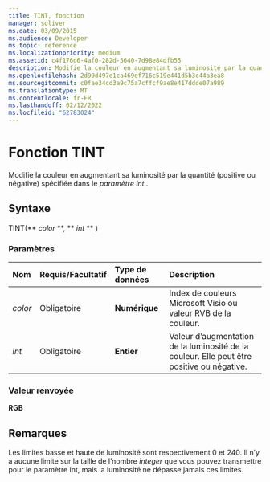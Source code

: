 ```yaml
---
title: TINT, fonction
manager: soliver
ms.date: 03/09/2015
ms.audience: Developer
ms.topic: reference
ms.localizationpriority: medium
ms.assetid: c4f176d6-4af0-282d-5640-7d98e84dfb55
description: Modifie la couleur en augmentant sa luminosité par la quantité (positive ou négative) spécifiée dans le paramètre int.
ms.openlocfilehash: 2d99d497e1ca469ef716c519e441d5b3c44a3ea8
ms.sourcegitcommit: c0fae34cd3a9c75a7cffcf9ae8e417ddde07a989
ms.translationtype: MT
ms.contentlocale: fr-FR
ms.lasthandoff: 02/12/2022
ms.locfileid: "62783024"
---
```

# <a name="tint-function"></a>Fonction TINT

Modifie la couleur en augmentant sa luminosité par la quantité (positive ou négative) spécifiée dans le _paramètre int_ . 
  
## <a name="syntax"></a>Syntaxe

TINT(** *color* **, ** *int* ** ) 
  
### <a name="parameters"></a>Paramètres

|**Nom**|**Requis/Facultatif**|**Type de données**|**Description**|
|:-----|:-----|:-----|:-----|
| _color_ <br/> |Obligatoire  <br/> |**Numérique** <br/> |Index de couleurs Microsoft Visio ou valeur RVB de la couleur. |
| _int_ <br/> |Obligatoire  <br/> |**Entier** <br/> |Valeur d’augmentation de la luminosité de la couleur. Elle peut être positive ou négative. |
   
### <a name="return-value"></a>Valeur renvoyée

 **RGB**
  
## <a name="remarks"></a>Remarques

Les limites basse et haute de luminosité sont respectivement 0 et 240. Il n’y a aucune limite sur la taille de l’nombre  _integer_ que vous pouvez transmettre pour le paramètre int, mais la luminosité ne dépasse jamais ces limites. 
  


